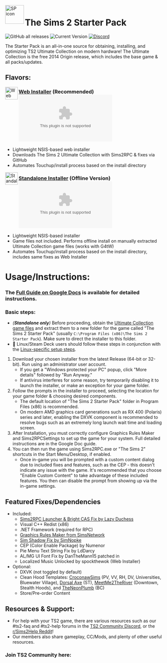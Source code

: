 <img align="left" width="60" height="60" src="https://github.com/voicemxil/TS2-Starter-Pack/assets/69059862/a9e022b0-277d-45ce-adb9-9bf210cc970a" alt="SP icon">

<h1>The Sims 2 Starter Pack</h1> 

![GitHub all releases](https://img.shields.io/github/downloads/voicemxil/TS2-Starter-Pack/total?label=total%20downloads) ![Current Version](https://img.shields.io/github/v/release/voicemxil/TS2-Starter-Pack?label=current%20version) [![Discord](https://img.shields.io/discord/912700195249197086?color=fa807a&label=osab%27s%20TS2%20Community%20Discord%20Server&logo=Discord&logoColor=white)](https://discord.com/servers/ts2-community-912700195249197086)

The Starter Pack is an all-in-one source for obtaining, installing, and optimizing TS2 Ultimate Collection on modern hardware! 
The Ultimate Collection is the free 2014 Origin release, which includes the base game & all packs/updates.

## Flavors:

[<img align="left" width="40" height="40" src="https://github.com/voicemxil/TS2-Starter-Pack/assets/69059862/e5233181-2abd-4c40-a9f5-e4ba4ce76b68" alt="Web Installer icon">](https://github.com/voicemxil/TS2-Starter-Pack/releases/download/v14/TS2StarterPack-WebInstaller.x64.exe)
### [Web Installer](https://github.com/voicemxil/TS2-Starter-Pack/releases/latest) (Recommended) ![GitHub file size in bytes](https://img.shields.io/github/size/voicemxil/TS2-Starter-Pack/bin/Web%20Installer/TS2StarterPack-WebInstaller.x64.exe?branch=v13)
- Lightweight NSIS-based web installer
- Downloads The Sims 2 Ultimate Collection with Sims2RPC & fixes via GitHub
- Automates Touchup/install process based on the install directory

[<img align="left" width="40" height="40" src="https://github.com/voicemxil/TS2-Starter-Pack/assets/69059862/4f869b5b-9e36-40c8-9704-d135e55f12bc" alt="Standalone Installer icon">](https://github.com/voicemxil/TS2-Starter-Pack/releases/download/v14/TS2StarterPack-StandaloneInstaller.x64.exe)
### [Standalone Installer](https://github.com/voicemxil/TS2-Starter-Pack/releases/latest) (Offline Version) ![GitHub file size in bytes](https://img.shields.io/github/size/voicemxil/TS2-Starter-Pack/bin/Standalone%20Installer/TS2StarterPack-StandaloneInstaller.x64.exe?branch=v13)
- Lightweight NSIS-based installer 
- Game files not included. Performs offline install on manually extracted Ultimate Collection game files (works with G4tW)
- Automates Touchup/install process based on the install directory, includes same fixes as Web Installer

  
# Usage/Instructions:
### The [Full Guide on Google Docs](https://docs.google.com/document/d/1UT0HX3cO4xLft2KozGypU_N7ZcGQVr-54QD9asFsx5U/edit) is available for detailed instructions.

### Basic steps:
- _(**Standalone only**)_ Before proceeding, obtain the [Ultimate Collection game files](https://github.com/mintalien/The-Puppets-2-Definitive-Edition/releases/tag/v12) and extract them to a new folder for the game called "The Sims 2 Starter Pack" (usually `C:\Program Files (x86)\The Sims 2 Starter Pack`). Make sure to direct the installer to this folder.
- 🐧 Linux/Steam Deck users should follow these steps in conjunction with the [Linux-specific setup steps](https://github.com/voicemxil/TS2-Starter-Pack/wiki/Linux-Specifc-Setup-Steps).
1. Download your chosen installer from the latest Release (64-bit or 32-bit). Run using an administrator user account.
    - If you get a "Windows protected your PC" popup, click "More details" followed by "Run Anyway."
    - If antivirus interferes for some reason, try temporarily disabling it to launch the installer, or make an exception for your game folder.
1. Follow the prompts in the installer to proceed, selecting the location for your game folder & choosing desired components. 
   - The default location of "The Sims 2 Starter Pack" folder in Program Files (x86) is recommended.
   - On modern AMD graphics card generations such as RX 400 (Polaris) series and later, enabling the DXVK component is recommended to resolve bugs such as an extremely long launch wait time and loading screen.
1. After Installation, you must correctly configure Graphics Rules Maker and Sims2RPCSettings to set up the game for your system. Full detailed instructions are in the Google Doc guide.
1. You can then run the game using Sims2RPC.exe or "The Sims 2" shortcuts in the Start Menu/Desktop, if enabled. 
    - Once in-game you will be prompted with a custom content dialog due to included fixes and features, such as the CEP - this doesn't indicate any issue with the game. It's recommended that you choose "Enable Custom Content" to take advantage of these included features. You then can disable the prompt from showing up via the in-game settings.


## Featured Fixes/Dependencies 
- Included:
  - [Sims2RPC Launcher & Bright CAS Fix by Lazy Duchess](lazyduchess.tumblr.com)
  - Visual C++ Redist (x86)
  - .NET Framework (required for RPC)
  - [Graphics Rules Maker from SimsNetwork](https://www.simsnetwork.com/tools/graphics-rules-maker)
  - [Sim Shadow Fix by SimNopke](https://simnopke.tumblr.com/post/136184612377/sim-shadow-fix)
  - CEP (Color Enable Package) by Numenor
  - Pie Menu Text String Fix by LdDarcy
  - AL/MG UI Font Fix by DanTheMann15 patched in
  - Localized Music Unlocked by spockthewok (Web Installer)
- Optional:
  - DXVK (not toggled by default)
  - Clean Hood Templates: [CroconawSims](https://modthesims.info/m/10269790) (PV, VV, RH, DV, Universities, Bluewater Village), [Dorsal Axe](https://modthesims.info/m/6990975) (ST), [MeetMe2TheRiver](https://meetme2theriver.livejournal.com/) (Downtown, Stealth Hoods), and [TheNeonPlumb](https://theneonplumb.tumblr.com/post/656712498541723648/clean-template-belladonna-cove-with-townies) (BC)
  - Store/Pre-order Content
 


## Resources & Support:
- For help with your TS2 game, there are various resources such as our #ts2-faq and #ts2-help forums in the [TS2 Community Discord](https://discord.gg/ts2-community-912700195249197086), or the [r/Sims2Help Reddit](reddit.com/r/sims2help)! 
- Our members also share gameplay, CC/Mods, and plenty of other useful resources.
### Join TS2 Community here:
[<img src="https://discordapp.com/api/guilds/912700195249197086/widget.png?style=banner3" alt="">](https://discord.gg/ts2-community-912700195249197086)
